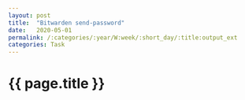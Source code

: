 ```yaml
---
layout: post
title:  "Bitwarden send-password"
date:   2020-05-01
permalink: /:categories/:year/W:week/:short_day/:title:output_ext
categories: Task
---
```

# {{ page.title }}
